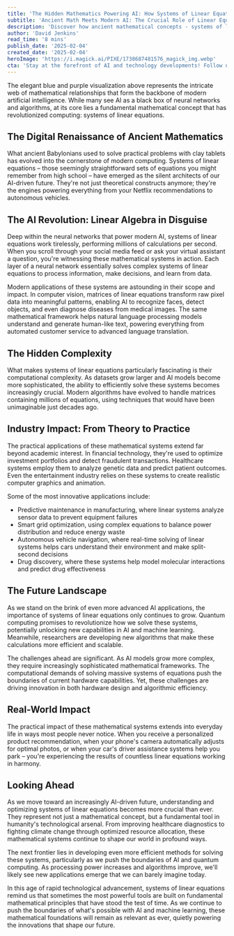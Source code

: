 ```yaml
---
title: 'The Hidden Mathematics Powering AI: How Systems of Linear Equations Shape Our Digital Future'
subtitle: 'Ancient Math Meets Modern AI: The Crucial Role of Linear Equations'
description: 'Discover how ancient mathematical concepts - systems of linear equations - have become the backbone of modern AI technology, powering everything from Netflix recommendations to autonomous vehicles. This deep dive explores how these fundamental mathematical principles are shaping our technological future and driving innovation across industries.'
author: 'David Jenkins'
read_time: '8 mins'
publish_date: '2025-02-04'
created_date: '2025-02-04'
heroImage: 'https://i.magick.ai/PIXE/1738687481576_magick_img.webp'
cta: 'Stay at the forefront of AI and technology developments! Follow us on LinkedIn for more insights into the mathematical foundations powering our digital future.'
---
```


The elegant blue and purple visualization above represents the intricate web of mathematical relationships that form the backbone of modern artificial intelligence. While many see AI as a black box of neural networks and algorithms, at its core lies a fundamental mathematical concept that has revolutionized computing: systems of linear equations.

## The Digital Renaissance of Ancient Mathematics

What ancient Babylonians used to solve practical problems with clay tablets has evolved into the cornerstone of modern computing. Systems of linear equations – those seemingly straightforward sets of equations you might remember from high school – have emerged as the silent architects of our AI-driven future. They're not just theoretical constructs anymore; they're the engines powering everything from your Netflix recommendations to autonomous vehicles.

## The AI Revolution: Linear Algebra in Disguise

Deep within the neural networks that power modern AI, systems of linear equations work tirelessly, performing millions of calculations per second. When you scroll through your social media feed or ask your virtual assistant a question, you're witnessing these mathematical systems in action. Each layer of a neural network essentially solves complex systems of linear equations to process information, make decisions, and learn from data.

Modern applications of these systems are astounding in their scope and impact. In computer vision, matrices of linear equations transform raw pixel data into meaningful patterns, enabling AI to recognize faces, detect objects, and even diagnose diseases from medical images. The same mathematical framework helps natural language processing models understand and generate human-like text, powering everything from automated customer service to advanced language translation.

## The Hidden Complexity

What makes systems of linear equations particularly fascinating is their computational complexity. As datasets grow larger and AI models become more sophisticated, the ability to efficiently solve these systems becomes increasingly crucial. Modern algorithms have evolved to handle matrices containing millions of equations, using techniques that would have been unimaginable just decades ago.

## Industry Impact: From Theory to Practice

The practical applications of these mathematical systems extend far beyond academic interest. In financial technology, they're used to optimize investment portfolios and detect fraudulent transactions. Healthcare systems employ them to analyze genetic data and predict patient outcomes. Even the entertainment industry relies on these systems to create realistic computer graphics and animation.

Some of the most innovative applications include:

- Predictive maintenance in manufacturing, where linear systems analyze sensor data to prevent equipment failures
- Smart grid optimization, using complex equations to balance power distribution and reduce energy waste
- Autonomous vehicle navigation, where real-time solving of linear systems helps cars understand their environment and make split-second decisions
- Drug discovery, where these systems help model molecular interactions and predict drug effectiveness

## The Future Landscape

As we stand on the brink of even more advanced AI applications, the importance of systems of linear equations only continues to grow. Quantum computing promises to revolutionize how we solve these systems, potentially unlocking new capabilities in AI and machine learning. Meanwhile, researchers are developing new algorithms that make these calculations more efficient and scalable.

The challenges ahead are significant. As AI models grow more complex, they require increasingly sophisticated mathematical frameworks. The computational demands of solving massive systems of equations push the boundaries of current hardware capabilities. Yet, these challenges are driving innovation in both hardware design and algorithmic efficiency.

## Real-World Impact

The practical impact of these mathematical systems extends into everyday life in ways most people never notice. When you receive a personalized product recommendation, when your phone's camera automatically adjusts for optimal photos, or when your car's driver assistance systems help you park – you're experiencing the results of countless linear equations working in harmony.

## Looking Ahead

As we move toward an increasingly AI-driven future, understanding and optimizing systems of linear equations becomes more crucial than ever. They represent not just a mathematical concept, but a fundamental tool in humanity's technological arsenal. From improving healthcare diagnostics to fighting climate change through optimized resource allocation, these mathematical systems continue to shape our world in profound ways.

The next frontier lies in developing even more efficient methods for solving these systems, particularly as we push the boundaries of AI and quantum computing. As processing power increases and algorithms improve, we'll likely see new applications emerge that we can barely imagine today.

In this age of rapid technological advancement, systems of linear equations remind us that sometimes the most powerful tools are built on fundamental mathematical principles that have stood the test of time. As we continue to push the boundaries of what's possible with AI and machine learning, these mathematical foundations will remain as relevant as ever, quietly powering the innovations that shape our future.